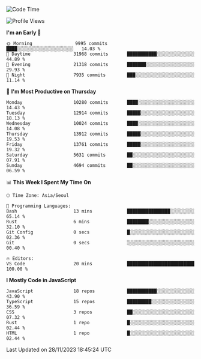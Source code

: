 <!--START_SECTION:waka-->
![Code Time](http://img.shields.io/badge/Code%20Time-5%2C379%20hrs%2037%20mins-blue)

![Profile Views](http://img.shields.io/badge/Profile%20Views-1-blue)

**I'm an Early 🐤** 

```text
🌞 Morning                9995 commits        ████░░░░░░░░░░░░░░░░░░░░░   14.03 % 
🌆 Daytime                31968 commits       ███████████░░░░░░░░░░░░░░   44.89 % 
🌃 Evening                21318 commits       ███████░░░░░░░░░░░░░░░░░░   29.93 % 
🌙 Night                  7935 commits        ███░░░░░░░░░░░░░░░░░░░░░░   11.14 % 
```
📅 **I'm Most Productive on Thursday** 

```text
Monday                   10280 commits       ████░░░░░░░░░░░░░░░░░░░░░   14.43 % 
Tuesday                  12914 commits       █████░░░░░░░░░░░░░░░░░░░░   18.13 % 
Wednesday                10024 commits       ████░░░░░░░░░░░░░░░░░░░░░   14.08 % 
Thursday                 13912 commits       █████░░░░░░░░░░░░░░░░░░░░   19.53 % 
Friday                   13761 commits       █████░░░░░░░░░░░░░░░░░░░░   19.32 % 
Saturday                 5631 commits        ██░░░░░░░░░░░░░░░░░░░░░░░   07.91 % 
Sunday                   4694 commits        ██░░░░░░░░░░░░░░░░░░░░░░░   06.59 % 
```


📊 **This Week I Spent My Time On** 

```text
🕑︎ Time Zone: Asia/Seoul

💬 Programming Languages: 
Bash                     13 mins             ████████████████░░░░░░░░░   65.14 % 
Rust                     6 mins              ████████░░░░░░░░░░░░░░░░░   32.10 % 
Git Config               0 secs              █░░░░░░░░░░░░░░░░░░░░░░░░   02.36 % 
Git                      0 secs              ░░░░░░░░░░░░░░░░░░░░░░░░░   00.40 % 

🔥 Editors: 
VS Code                  20 mins             █████████████████████████   100.00 % 
```

**I Mostly Code in JavaScript** 

```text
JavaScript               18 repos            ███████████░░░░░░░░░░░░░░   43.90 % 
TypeScript               15 repos            █████████░░░░░░░░░░░░░░░░   36.59 % 
CSS                      3 repos             ██░░░░░░░░░░░░░░░░░░░░░░░   07.32 % 
Rust                     1 repo              █░░░░░░░░░░░░░░░░░░░░░░░░   02.44 % 
HTML                     1 repo              █░░░░░░░░░░░░░░░░░░░░░░░░   02.44 % 
```




 Last Updated on 28/11/2023 18:45:24 UTC
<!--END_SECTION:waka-->
